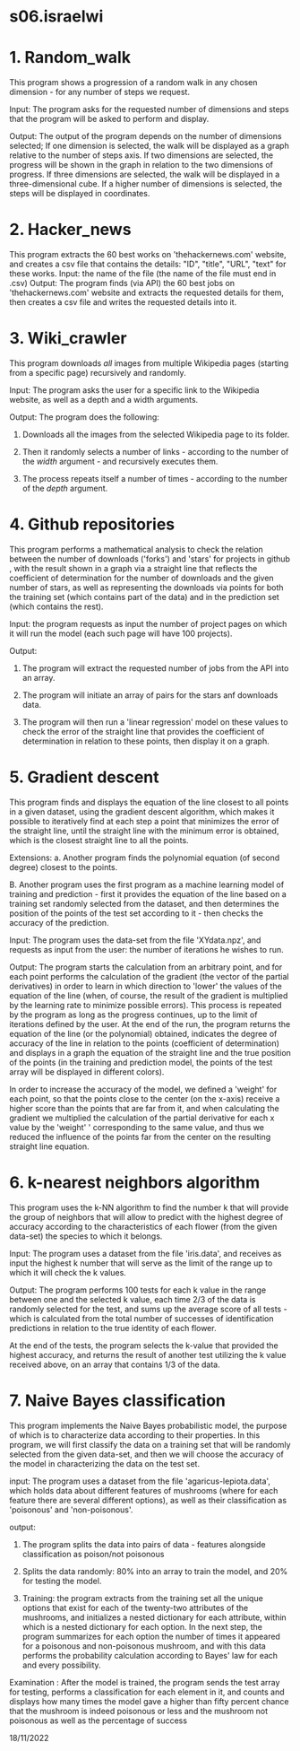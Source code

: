 # s06.israelwi


# 1. Random_walk
This program shows a progression of a random walk in any chosen dimension - for any number of steps we request.

Input: 
The program asks for the requested number of dimensions and steps that the program will be asked to perform and display.

Output: 
The output of the program depends on the number of dimensions selected; If one dimension is selected, the walk will be displayed as a graph relative to the number of steps axis.
If two dimensions are selected, the progress will be shown in the graph in relation to the two dimensions of progress.
If three dimensions are selected, the walk will be displayed in a three-dimensional cube.
If a higher number of dimensions is selected, the steps will be displayed in coordinates.

# 2. Hacker_news
This program extracts the 60 best works on 'thehackernews.com' website, and creates a csv file that contains the details: "ID", "title", "URL", "text" for these works.
Input: the name of the file (the name of the file must end in .csv)
Output: The program finds (via API) the 60 best jobs on 'thehackernews.com' website and extracts the requested details for them, then creates a csv file and writes the requested details into it.

# 3. Wiki_crawler

This program downloads *all* images from multiple Wikipedia pages (starting from a specific page) recursively and randomly. 

Input: 
The program asks the user for a specific link to the Wikipedia website, as well as a depth and a width arguments.

Output: 
The program does the following:
1. Downloads all the images from the selected Wikipedia page to its folder.

2. Then it randomly selects a number of links - according to the number of the *width* argument - and recursively executes them.

3. The process repeats itself a number of times - according to the number of the *depth* argument.

# 4. Github repositories

This program performs a mathematical analysis to check the relation between the number of downloads ('forks') and 'stars' for  projects in github , with the result shown in a graph via a straight line that reflects the coefficient of determination for the number of downloads and the given number of stars, as well as representing the downloads via points for both  the training set (which contains part of the data) and in the prediction set (which contains the rest).

Input:
the program requests as input the number of project pages on which it will run the model (each such page will have 100 projects). 

Output: 
1. The program will extract the requested number of jobs from the API into an array. 

2. The program will initiate an array of pairs for the stars anf downloads data. 

3. The program will then run a 'linear regression' model on these values to check the error of the straight line that provides the coefficient of determination in relation to these points, then display it on a graph.


# 5. Gradient descent

This program finds and displays the equation of the line closest to all points in a given dataset, using the gradient descent algorithm, which makes it possible to iteratively find at each step a point that minimizes the error of the straight line, until the straight line with the minimum error is obtained, which is the closest straight line to all the points.

Extensions: a. Another program finds the polynomial equation (of  second degree) closest to the points.

B. Another program uses the first program as a machine learning model of training and prediction - first it provides the equation of the line based on a training set randomly selected from the dataset, and then determines the position of the points of the test set according to it - then checks the accuracy of the prediction.
 
Input:
The program uses the data-set from the file 'XYdata.npz', and requests as input from the user: the number of iterations he wishes to run.

Output:
The program starts the calculation from an arbitrary point, and for each point performs the calculation of the gradient (the vector of the partial derivatives) in order to learn in which direction to 'lower' the values of the equation of the line (when, of course, the result of the gradient is multiplied by the learning rate to minimize possible errors). This process is repeated by the program as long as the progress continues, up to the limit of iterations defined by the user. At the end of the run, the program returns the equation of the line (or the polynomial) obtained, indicates the degree of accuracy of the line in relation to the points (coefficient of determination) and displays in a graph the equation of the straight line and the true position of the points (in the training and prediction model, the points of the test array will be displayed in different colors).

In order to increase the accuracy of the model, we defined a 'weight' for each point, so that the points close to the center (on the x-axis) receive a higher score than the points that are far from it, and when calculating the gradient we multiplied the calculation of the partial derivative for each x value by the 'weight' ' corresponding to the same value, and thus we reduced the influence of the points far from the center on the resulting straight line equation.

# 6. k-nearest neighbors algorithm

This program uses the k-NN algorithm to find the number k that will provide the group of neighbors that will allow to predict with the highest degree of accuracy according to the characteristics of each flower (from the given data-set) the species to which it belongs.

Input:
The program uses a dataset from the file 'iris.data', and receives as input the highest k number that will serve as the limit of the range up to which it will check the k values.

Output:
The program performs 100 tests for each k value in the range between one and the selected k value, each time 2/3 of the data is randomly selected for the test, and sums up the average score of all tests - which is calculated from the total number of successes of  identification predictions in relation to the true identity of each flower.

At the end of the tests, the program selects the k-value that provided the highest accuracy, and returns the result of another test utilizing the k value received above, on an array that contains 1/3 of the data.

# 7. Naive Bayes classification

This program implements the Naive Bayes probabilistic model, the purpose of which is to characterize data according to their properties. In this program, we will first classify the data on a training set that will be randomly selected from the given data-set, and then we will choose the accuracy of the model in characterizing the data on the test set.

input:
The program uses a dataset from the file 'agaricus-lepiota.data', which holds data about different features of mushrooms (where for each feature there are several different options), as well as their  classification as 'poisonous' and 'non-poisonous'.

output:
1. The program splits the data into pairs of data - features alongside classification as poison/not poisonous 

2. Splits the data randomly: 80% into an array to train the model, and 20% for testing the model.

3. Training: the program extracts from the training set all the unique options that exist for each of the twenty-two attributes of the mushrooms, and initializes a nested dictionary for each attribute, within which is a nested dictionary for each option.
In the next step, the program summarizes for each option the number of times it appeared for a poisonous and non-poisonous mushroom, and with this data performs the probability calculation according to Bayes' law for each and every possibility.

Examination : After the model is trained, the program sends the test array for testing, performs a classification for each element in it, and counts and displays how many times the model gave a higher than fifty percent chance that the mushroom is indeed poisonous or less and the mushroom not poisonous as well as the percentage of success

18/11/2022


